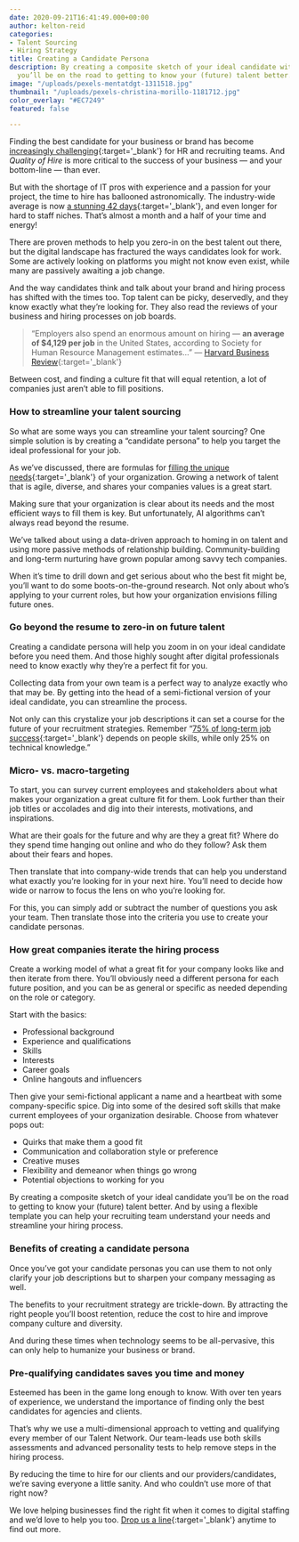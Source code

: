 ```yaml
---
date: 2020-09-21T16:41:49.000+00:00
author: kelton-reid
categories:
- Talent Sourcing
- Hiring Strategy
title: Creating a Candidate Persona
description: By creating a composite sketch of your ideal candidate with a persona,
  you’ll be on the road to getting to know your (future) talent better.
image: "/uploads/pexels-mentatdgt-1311518.jpg"
thumbnail: "/uploads/pexels-christina-morillo-1181712.jpg"
color_overlay: "#EC7249"
featured: false

---
```

Finding the best candidate for your business or brand has become [increasingly challenging](https://esteemed.io/blog/2020/09/09/how-digital-talent-sourcing-can-help-you-avoid-bad-hires/){:target='_blank'} for HR and recruiting teams. And _Quality of Hire_ is more critical to the success of your business — and your bottom-line — than ever.

But with the shortage of IT pros with experience and a passion for your project, the time to hire has ballooned astronomically. The industry-wide average is now [a stunning 42 days](https://www.hirevue.com/blog/hiring/eight-recruitment-metrics-that-matter){:target='_blank'}, and even longer for hard to staff niches. That’s almost a month and a half of your time and energy!

There are proven methods to help you zero-in on the best talent out there, but the digital landscape has fractured the ways candidates look for work. Some are actively looking on platforms you might not know even exist, while many are passively awaiting a job change.

And the way candidates think and talk about your brand and hiring process has shifted with the times too. Top talent can be picky, deservedly, and they know exactly what they’re looking for. They also read the reviews of your business and hiring processes on job boards.

> “Employers also spend an enormous amount on hiring — **an average of $4,129 per job** in the United States, according to Society for Human Resource Management estimates...” — [Harvard Business Review](https://hbr.org/2019/05/recruiting){:target='_blank'}

Between cost, and finding a culture fit that will equal retention, a lot of companies just aren’t able to fill positions.

### How to streamline your talent sourcing

So what are some ways you can streamline your talent sourcing? One simple solution is by creating a “candidate persona” to help you target the ideal professional for your job.

As we’ve discussed, there are formulas for [filling the unique needs](https://esteemed.io/blog/2020/09/14/how-talent-sourcing-can-solve-your-diversity-problem/){:target='_blank'} of your organization. Growing a network of talent that is agile, diverse, and shares your companies values is a great start.

Making sure that your organization is clear about its needs and the most efficient ways to fill them is key. But unfortunately, AI algorithms can’t always read beyond the resume.

We’ve talked about using a data-driven approach to homing in on talent and using more passive methods of relationship building. Community-building and long-term nurturing have grown popular among savvy tech companies.

When it’s time to drill down and get serious about who the best fit might be, you’ll want to do some boots-on-the-ground research. Not only about who’s applying to your current roles, but how your organization envisions filling future ones.

### Go beyond the resume to zero-in on future talent

Creating a candidate persona will help you zoom in on your ideal candidate before you need them. And those highly sought after digital professionals need to know exactly why they’re a perfect fit for you.

Collecting data from your own team is a perfect way to analyze exactly who that may be. By getting into the head of a semi-fictional version of your ideal candidate, you can streamline the process.

Not only can this crystalize your job descriptions it can set a course for the future of your recruitment strategies. Remember “[75% of long-term job success](https://www.amanet.org/articles/the-hard-truth-about-soft-skills/){:target='_blank'} depends on people skills, while only 25% on technical knowledge.”

### Micro- vs. macro-targeting

To start, you can survey current employees and stakeholders about what makes your organization a great culture fit for them. Look further than their job titles or accolades and dig into their interests, motivations, and inspirations.

What are their goals for the future and why are they a great fit? Where do they spend time hanging out online and who do they follow? Ask them about their fears and hopes.

Then translate that into company-wide trends that can help you understand what exactly you’re looking for in your next hire. You’ll need to decide how wide or narrow to focus the lens on who you’re looking for.

For this, you can simply add or subtract the number of questions you ask your team. Then translate those into the criteria you use to create your candidate personas.

### How great companies iterate the hiring process

Create a working model of what a great fit for your company looks like and then iterate from there. You’ll obviously need a different persona for each future position, and you can be as general or specific as needed depending on the role or category.

Start with the basics:

* Professional background
* Experience and qualifications
* Skills
* Interests
* Career goals
* Online hangouts and influencers

Then give your semi-fictional applicant a name and a heartbeat with some company-specific spice. Dig into some of the desired soft skills that make current employees of your organization desirable. Choose from whatever pops out:

* Quirks that make them a good fit
* Communication and collaboration style or preference
* Creative muses
* Flexibility and demeanor when things go wrong
* Potential objections to working for you

By creating a composite sketch of your ideal candidate you’ll be on the road to getting to know your (future) talent better. And by using a flexible template you can help your recruiting team understand your needs and streamline your hiring process.

### Benefits of creating a candidate persona

Once you’ve got your candidate personas you can use them to not only clarify your job descriptions but to sharpen your company messaging as well.

The benefits to your recruitment strategy are trickle-down. By attracting the right people you’ll boost retention, reduce the cost to hire and improve company culture and diversity.

And during these times when technology seems to be all-pervasive, this can only help to humanize your business or brand.

### Pre-qualifying candidates saves you time and money

Esteemed has been in the game long enough to know. With over ten years of experience, we understand the importance of finding only the best candidates for agencies and clients.

That’s why we use a multi-dimensional approach to vetting and qualifying every member of our Talent Network. Our team-leads use both skills assessments and advanced personality tests to help remove steps in the hiring process.

By reducing the time to hire for our clients and our providers/candidates, we’re saving everyone a little sanity. And who couldn’t use more of that right now?  
  
We love helping businesses find the right fit when it comes to digital staffing and we’d love to help you too. [Drop us a line](https://esteemed.io/company/){:target='_blank'} anytime to find out more.